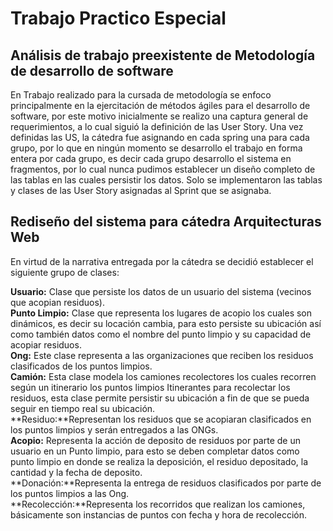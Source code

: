 ﻿# Trabajo Practico Especial 

## Análisis de trabajo preexistente de Metodología de desarrollo de software

En Trabajo realizado para la cursada de metodología se enfoco principalmente en la ejercitación de métodos ágiles para el desarrollo de software, por este motivo inicialmente se realizo una captura general de requerimientos, a lo cual siguió la definición de las User Story.
Una vez definidas las US, la cátedra fue asignando en cada spring una para cada grupo, por lo que en ningún momento se desarrollo el trabajo en forma entera por cada grupo, es decir cada grupo desarrollo el sistema en fragmentos, por lo cual nunca pudimos establecer un diseño completo de las tablas en las cuales persistir los datos.
Solo se implementaron las tablas y clases de las User Story asignadas al Sprint que se asignaba.

## Rediseño del sistema para cátedra Arquitecturas Web


En virtud de la narrativa entregada por la cátedra se decidió establecer el siguiente grupo de clases:

**Usuario:** Clase que persiste los datos de un usuario del sistema (vecinos que acopian residuos).  
**Punto Limpio:** Clase que representa los lugares de acopio los cuales son dinámicos, es decir su locación cambia, para esto persiste su ubicación así como también datos como el nombre del punto limpio y su capacidad de acopiar residuos.  
**Ong:** Este clase representa a las organizaciones que reciben los residuos clasificados de los puntos limpios.  
**Camión:** Esta clase modela los camiones recolectores los cuales recorren según un itinerario los puntos limpios Itinerantes para recolectar los residuos, esta clase permite persistir su ubicación a fin de que se pueda seguir en tiempo real su ubicación.  
**Residuo:**Representan los residuos que se acopiaran clasificados en los puntos limpios y serán entregados a las ONGs.  
**Acopio:** Representa la acción de deposito de residuos por parte de un usuario en un Punto limpio, para esto se deben completar datos como punto limpio en donde se realiza la deposición, el residuo depositado, la cantidad y la fecha de deposito.  
**Donación:**Representa la entrega de residuos clasificados por parte de los puntos limpios a las Ong.  
**Recolección:**Representa los recorridos que realizan los camiones, básicamente son instancias de puntos con fecha y hora de recolección.  
